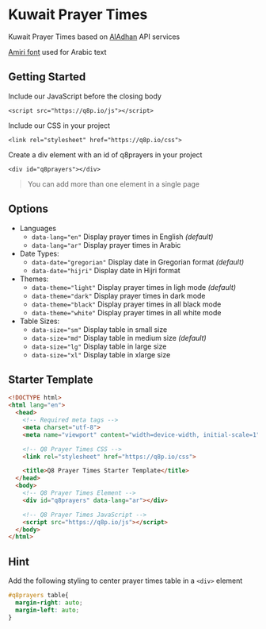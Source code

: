 # Kuwait Prayer Times
Kuwait Prayer Times based on [AlAdhan](https://aladhan.com) API services

[Amiri font](https://www.amirifont.org) used for Arabic text

## Getting Started
Include our JavaScript before the closing body

`<script src="https://q8p.io/js"></script>`

Include our CSS in your project

`<link rel="stylesheet" href="https://q8p.io/css">`

Create a div element with an id of q8prayers in your project

`<div id="q8prayers"></div>`

> You can add more than one element in a single page

## Options
- Languages
  - `data-lang="en"` Display prayer times in English *(default)*
  - `data-lang="ar"` Display prayer times in Arabic
- Date Types:
  - `data-date="gregorian"` Display date in Gregorian format *(default)*
  - `data-date="hijri"` Display date in Hijri format
- Themes:
  - `data-theme="light"` Display prayer times in ligh mode *(default)*
  - `data-theme="dark"` Display prayer times in dark mode
  - `data-theme="black"` Display prayer times in all black mode
  - `data-theme="white"` Display prayer times in all white mode
- Table Sizes:
  - `data-size="sm"` Display table in small size
  - `data-size="md"` Display table in medium size *(default)*
  - `data-size="lg"` Display table in large size
  - `data-size="xl"` Display table in xlarge size

## Starter Template
```html
<!DOCTYPE html>
<html lang="en">
  <head>
    <!-- Required meta tags -->
    <meta charset="utf-8">
    <meta name="viewport" content="width=device-width, initial-scale=1">

    <!-- Q8 Prayer Times CSS -->
    <link rel="stylesheet" href="https://q8p.io/css">

    <title>Q8 Prayer Times Starter Template</title>
  </head>
  <body>
    <!-- Q8 Prayer Times Element -->
    <div id="q8prayers" data-lang="ar"></div>

    <!-- Q8 Prayer Times JavaScript -->
    <script src="https://q8p.io/js"></script>
  </body>
</html>
```

## Hint
Add the following styling to center prayer times table in a `<div>` element

```css
#q8prayers table{
  margin-right: auto;
  margin-left: auto;
}
```
